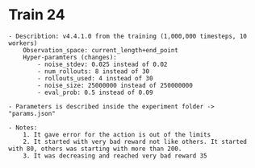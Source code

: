 # Train 24
	
	- Describtion: v4.4.1.0 from the training (1,000,000 timesteps, 10 workers)
		Observation_space: current_length+end_point
		Hyper-paramters (changes):
			- noise_stdev: 0.025 instead of 0.02
			- num_rollouts: 8 instead of 30
			- rollouts_used: 4 instead of 30
			- noise_size: 25000000 instead of 250000000
			- eval_prob: 0.5 instead of 0.09

	- Parameters is described inside the experiment folder -> "params.json"

	- Notes:
		1. It gave error for the action is out of the limits
		2. It started with very bad reward not like others. It started with 80, others was starting with more than 200.
		3. It was decreasing and reached very bad reward 35
